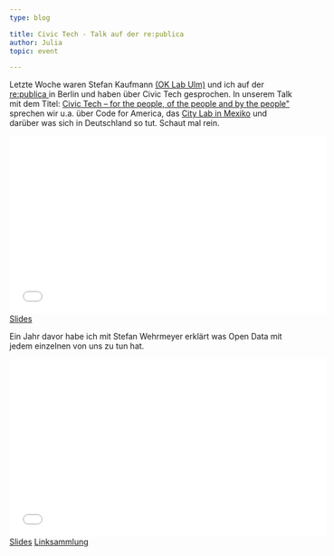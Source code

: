 ```yaml
---
type: blog

title: Civic Tech - Talk auf der re:publica
author: Julia
topic: event

---
```


Letzte Woche waren Stefan Kaufmann <a href="http://codefor.de/ulm/">(OK Lab Ulm)</a> und ich auf der <a href="http://re-publica.de/node/1">re:publica </a> in Berlin und haben über Civic Tech gesprochen. In unserem Talk mit dem Titel: <a href="http://re-publica.de/session/civic-tech-people-people-and-people">Civic Tech – for the people, of the people and by the people"</a> sprechen wir u.a. über Code for America, das <a href="http://labplc.mx/">City Lab in Mexiko</a> und darüber was sich in Deutschland so tut. Schaut mal rein.

<iframe width="560" height="315" src="//www.youtube.com/embed/kwmuQwNNJhQ?rel=0" frameborder="0" allowfullscreen></iframe> <a href="http://de.slideshare.net/juliakloiber/civic-tech-of-the-people-by-the-people-and-for-the-people">Slides</a>

Ein Jahr davor habe ich mit Stefan Wehrmeyer erklärt was Open Data mit jedem einzelnen von uns zu tun hat.

<iframe width="560" height="315" src="//www.youtube.com/embed/QBSNr6UXIJg?rel=0" frameborder="0" allowfullscreen></iframe> <a href="http://www.slideshare.net/juliakloiber/open-data-und-was-hat-das-mit-mir-zu-tun-republica-2013">Slides</a> <a href="http://stefan.bloggt.es/2014/05/civic-tech-of-the-people-by-the-people-for-the-people/">Linksammlung </a>
